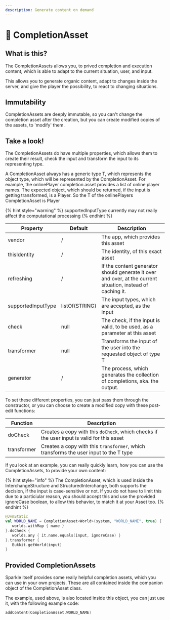 ```yaml
---
description: Generate content on demand
---
```


# 🧫 CompletionAsset

## What is this?

The CompletionAssets allows you, to prived completion and execution content, which is able to adapt to the current situation, user, and input.

This allows you to generate organic content, adapt to changes inside the server, and give the player the possibility, to react to changing situations.

## Immutability

CompletionAssets are deeply immutable, so you can't change the completion asset after the creation, but you can create modified copies of the assets, to 'modify' them.

## Take a look!

The CompletionAssets do have multiple properties, which allows them to create their result, check the input and transform the input to its representing type.

A CompletionAsset always has a generic type T, which represents the object type, which will be represented by the CompletionAsset. For example, the onlinePlayer completion asset provides a list of online player names. The expected object, which should be returned, if the input is getting transformed, is a Player. So the T of the onlinePlayers CompletionAsset is Player

{% hint style="warning" %}
supportedInputType currently may not really affect the computational processing
{% endhint %}

| Property           | Default        | Description                                                                                                 |
| ------------------ | -------------- | ----------------------------------------------------------------------------------------------------------- |
| vendor             | /              | The app, which provides this asset                                                                          |
| thisIdentity       | /              | The identity, of this exact asset                                                                           |
| refreshing         | /              | If the content generator should generate it over and over, at the current situation, instead of caching it. |
| supportedInputType | listOf(STRING) | The input types, which are accepted, as the input                                                           |
| check              | null           | The check, if the input is valid, to be used, as a parameter at this asset                                  |
| transformer        | null           | Transforms the input of the user into the requested object of type T                                        |
| generator          | /              | The process, which generates the collection of completions, aka. the output.                                |

To set these different properties, you can just pass them through the constructor, or you can choose to create a modified copy with these post-edit functions:

| Function    | Description                                                                                |
| ----------- | ------------------------------------------------------------------------------------------ |
| doCheck     | Creates a copy with this `doCheck`, which checks if the user input is valid for this asset |
| transformer | Creates a copy with this `transformer`, which transforms the user input to the T type      |

If you look at an example, you can really quickly learn, how you can use the CompletionAssets, to provide your own content:

{% hint style="info" %}
The CompletionAsset, which is used inside the InterchangeStructure and StructuredInterchange, both supports the decision, if the input is case-sensitive or not. If you do not have to limit this due to a particiular reason, you should accept this and use the provided ignoreCase boolean, to allow this behavior, to match it at your Asset too.
{% endhint %}

```kts
@JvmStatic
val WORLD_NAME = CompletionAsset<World>(system, "WORLD_NAME", true) {
   worlds.withMap { name }
}.doCheck {
   worlds.any { it.name.equals(input, ignoreCase) }
}.transformer {
   Bukkit.getWorld(input)
}
```

## Provided CompletionAssets

Sparkle itself provides some really helpful completion assets, which you can use in your own projects. These are all contained inside the companion object of the CompletionAsset class.

The example, used above, is also located inside this object, you can just use it, with the following example code:

```kotlin
addContent(CompletionAsset.WORLD_NAME)
```

